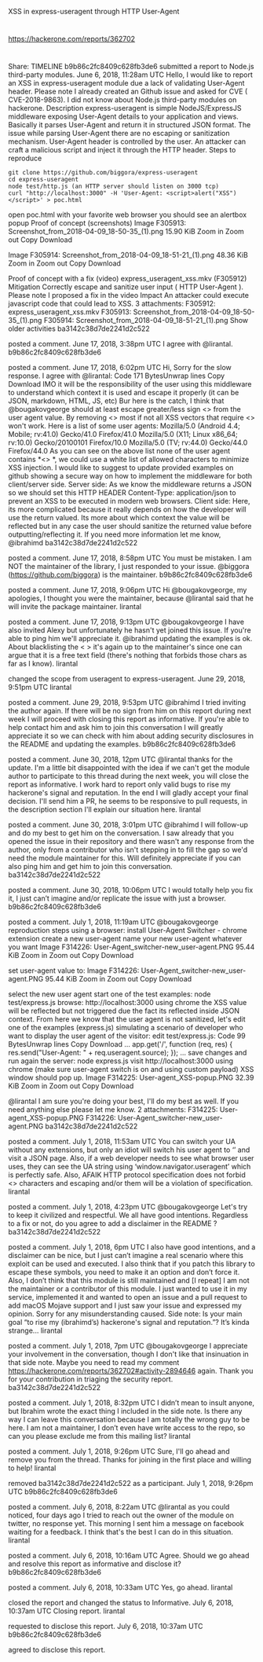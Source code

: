 XSS in express-useragent through HTTP User-Agent

##
#
https://hackerone.com/reports/362702
#
##

Share:
TIMELINE
b9b86c2fc8409c628fb3de6 submitted a report to Node.js third-party modules.
June 6, 2018, 11:28am UTC
Hello,
I would like to report an XSS in express-useragent module due a lack of validating User-Agent header. Please note I already created an Github issue and asked for CVE ( CVE-2018-9863). I did not know about Node.js third-party modules on hackerone.
Description
express-useragent is simple NodeJS/ExpressJS middleware exposing User-Agent details to your application and views. Basically it parses User-Agent and return it in structured JSON format.
The issue
while parsing User-Agent there are no escaping or sanitization mechanism. User-Agent header is controlled by the user. An attacker can craft a malicious script and inject it through the HTTP header.
Steps to reproduce
```
git clone https://github.com/biggora/express-useragent
cd express-useragent
node test/http.js (an HTTP server should listen on 3000 tcp)
curl "http://localhost:3000" -H 'User-Agent: <script>alert("XSS")</script>' > poc.html
```

open poc.html with your favorite web browser
you should see an alertbox popup
Proof of concept (screenshots)
Image F305913: Screenshot_from_2018-04-09_18-50-35_(1).png 15.90 KiB
Zoom in Zoom out Copy Download


Image F305914: Screenshot_from_2018-04-09_18-51-21_(1).png 48.36 KiB
Zoom in Zoom out Copy Download

Proof of concept with a fix (video) express_useragent_xss.mkv (F305912)
Mitigation
Correctly escape and sanitize user input ( HTTP User-Agent ). Please note I proposed a fix in the video
Impact
An attacker could execute javascript code that could lead to XSS.
3 attachments:
F305912: express_useragent_xss.mkv
F305913: Screenshot_from_2018-04-09_18-50-35_(1).png
F305914: Screenshot_from_2018-04-09_18-51-21_(1).png
Show older activities
ba3142c38d7de2241d2c522
 
posted a comment. 
June 17, 2018, 3:38pm UTC
I agree with @lirantal.
b9b86c2fc8409c628fb3de6
 
posted a comment. 
June 17, 2018, 6:02pm UTC
Hi,
Sorry for the slow response. I agree with @lirantal:
Code 171 BytesUnwrap lines Copy Download
IMO it will be the responsibility of the user using this middleware to understand which context it is used and escape it properly (it can be JSON, markdown, HTML, JS, etc)
Bur here is the catch, I think that @bougakovgeorge should at least escape greater/less sign <> from the user agent value. By removing <> most if not all XSS vectors that require <> won't work.
Here is a list of some user agents:
Mozilla/5.0 (Android 4.4; Mobile; rv:41.0) Gecko/41.0 Firefox/41.0
Mozilla/5.0 (X11; Linux x86_64; rv:10.0) Gecko/20100101 Firefox/10.0
Mozilla/5.0 (TV; rv:44.0) Gecko/44.0 Firefox/44.0
As you can see on the above list none of the user agent contains *<> *, we could use a white list of allowed characters to minimize XSS injection. I would like to suggest to update provided examples on github showing a secure way on how to implement the middleware for both client/server side.
Server side:
As we know the middleware returns a JSON so we should set this HTTP HEADER Content-Type: application/json to prevent an XSS to be executed in modern web browsers.
Client side:
Here, its more complicated because it really depends on how the developer will use the return valued. Its more about which context the value will be reflected but in any case the user should sanitize the returned value before outputting/reflecting it.
If you need more information let me know,
@ibrahimd
ba3142c38d7de2241d2c522
 
posted a comment. 
June 17, 2018, 8:58pm UTC
You must be mistaken. I am NOT the maintainer of the library, I just responded to your issue. @biggora (https://github.com/biggora) is the maintainer.
b9b86c2fc8409c628fb3de6
 
posted a comment. 
June 17, 2018, 9:06pm UTC
Hi @bougakovgeorge, my apologies, I thought you were the maintainer, because @lirantal said that he will invite the package maintainer.
lirantal
 
posted a comment. 
June 17, 2018, 9:13pm UTC
@bougakovgeorge I have also invited Alexy but unfortunately he hasn't yet joined this issue. If you're able to ping him we'll appreciate it.
@ibrahimd updating the examples is ok. About blacklisting the < > it's again up to the maintainer's since one can argue that it is a free text field (there's nothing that forbids those chars as far as I know).
lirantal
 
changed the scope from useragent to express-useragent. 
June 29, 2018, 9:51pm UTC
lirantal
 
posted a comment. 
June 29, 2018, 9:53pm UTC
@ibrahimd I tried inviting the author again.
If there will be no sign from him on this report during next week I will proceed with closing this report as informative.
If you're able to help contact him and ask him to join this conversation I will greatly appreciate it so we can check with him about adding security disclosures in the README and updating the examples.
b9b86c2fc8409c628fb3de6
 
posted a comment. 
June 30, 2018, 12pm UTC
@lirantal thanks for the update.
I'm a little bit disappointed with the idea if we can't get the module author to participate to this thread during the next week, you will close the report as informative. I work hard to report only valid bugs to rise my hackerone's signal and reputation.
In the end I will gladly accept your final decision.
I'll send him a PR, he seems to be responsive to pull requests, in the description section I'll explain our situation here.
lirantal
 
posted a comment. 
June 30, 2018, 3:01pm UTC
@ibrahimd I will follow-up and do my best to get him on the conversation. I saw already that you opened the issue in their repository and there wasn't any response from the author, only from a contributor who isn't stepping in to fill the gap so we'd need the module maintainer for this.
Will definitely appreciate if you can also ping him and get him to join this conversation.
ba3142c38d7de2241d2c522
 
posted a comment. 
June 30, 2018, 10:06pm UTC
I would totally help you fix it, I just can’t imagine and/or replicate the issue with just a browser.
b9b86c2fc8409c628fb3de6
 
posted a comment. 
July 1, 2018, 11:19am UTC
@bougakovgeorge reproduction steps using a browser:
install User-Agent Switcher - chrome extension
create a new user-agent
name your new user-agent whatever you want
Image F314226: User-Agent_switcher-new_user-agent.PNG 95.44 KiB
Zoom in Zoom out Copy Download

set user-agent value to: <script>alert(0)</script>
Image F314226: User-Agent_switcher-new_user-agent.PNG 95.44 KiB
Zoom in Zoom out Copy Download

select the new user agent
start one of the test examples: node test/express.js
browse: http://localhost:3000 using chrome
the XSS value will be reflected but not triggered due the fact its reflected inside JSON context.
From here we know that the user agent is not sanitized, let's edit one of the examples (express.js) simulating a scenario of developer who want to display the user agent of the visitor:
edit test/express.js:
Code 99 BytesUnwrap lines Copy Download
...
app.get('/', function (req, res) {
    res.send("User-Agent: " + req.useragent.source);
});
...
save changes and run again the server: node express.js
visit http://localhost:3000 using chrome (make sure user-agent switch is on and using custom payload)
XSS window should pop up.
Image F314225: User-agent_XSS-popup.PNG 32.39 KiB
Zoom in Zoom out Copy Download

@lirantal I am sure you're doing your best, I'll do my best as well. If you need anything else please let me know.
2 attachments:
F314225: User-agent_XSS-popup.PNG
F314226: User-Agent_switcher-new_user-agent.PNG
ba3142c38d7de2241d2c522
 
posted a comment. 
July 1, 2018, 11:53am UTC
You can switch your UA without any extensions, but only an idiot will switch his user agent to ‘<script>maliciouscode();</script>’ and visit a JSON page. Also, if a web developer needs to see what browser user uses, they can see the UA string using ‘window.navigator.useragent’ which is perfectly safe.
Also, AFAIK HTTP protocol specification does not forbid <> characters and escaping and/or them will be a violation of specification.
lirantal
 
posted a comment. 
July 1, 2018, 4:23pm UTC
@bougakovgeorge Let's try to keep it civilized and respectful. We all have good intentions.
Regardless to a fix or not, do you agree to add a disclaimer in the README ?
ba3142c38d7de2241d2c522
 
posted a comment. 
July 1, 2018, 6pm UTC
I also have good intentions, and a disclaimer can be nice, but I just can’t imagine a real scenario where this exploit can be used and executed. I also think that if you patch this library to escape these symbols, you need to make it an option and don’t force it. Also, I don’t think that this module is still maintained and [I repeat] I am not the maintainer or a contributor of this module. I just wanted to use it in my service, implemented it and wanted to open an issue and a pull request to add macOS Mojave support and I just saw your issue and expressed my opinion. Sorry for any misunderstanding caused.
Side note: Is your main goal “to rise my (ibrahimd’s) hackerone's signal and reputation.”? It’s kinda strange...
lirantal
 
posted a comment. 
July 1, 2018, 7pm UTC
@bougakovgeorge I appreciate your involvement in the conversation, though I don't like that insinuation in that side note. Maybe you need to read my comment https://hackerone.com/reports/362702#activity-2894646 again.
Thank you for your contribution in triaging the security report.
ba3142c38d7de2241d2c522
 
posted a comment. 
July 1, 2018, 8:32pm UTC
I didn’t mean to insult anyone, but Ibrahim wrote the exact thing I included in the side note. Is there any way I can leave this conversation because I am totally the wrong guy to be here. I am not a maintainer, I don’t even have write access to the repo, so can you please exclude me from this mailing list?
lirantal
 
posted a comment. 
July 1, 2018, 9:26pm UTC
Sure, I'll go ahead and remove you from the thread.
Thanks for joining in the first place and willing to help!
lirantal
 
removed ba3142c38d7de2241d2c522 as a participant. 
July 1, 2018, 9:26pm UTC
b9b86c2fc8409c628fb3de6
 
posted a comment. 
July 6, 2018, 8:22am UTC
@lirantal as you could noticed, four days ago I tried to reach out the owner of the module on twitter, no response yet. This morning I sent him a message on facebook waiting for a feedback. I think that's the best I can do in this situation.
lirantal
 
posted a comment. 
July 6, 2018, 10:16am UTC
Agree.
Should we go ahead and resolve this report as informative and disclose it?
b9b86c2fc8409c628fb3de6
 
posted a comment. 
July 6, 2018, 10:33am UTC
Yes, go ahead.
lirantal
 
closed the report and changed the status to Informative. 
July 6, 2018, 10:37am UTC
Closing report.
lirantal
 
requested to disclose this report. 
July 6, 2018, 10:37am UTC
b9b86c2fc8409c628fb3de6
 
agreed to disclose this report. 
